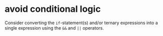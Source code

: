 # avoid conditional logic

Consider converting the `if`-statement(s) and/or ternary expressions into a single expression using the `&&` and `||` operators.
